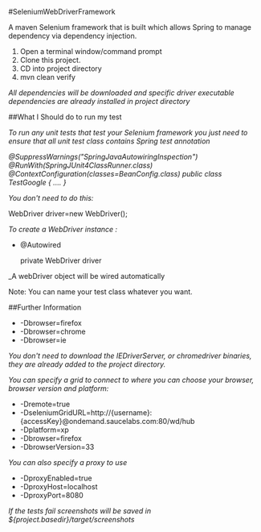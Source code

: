 #SeleniumWebDriverFramework

A maven Selenium framework that is built which allows Spring to manage dependency via dependency injection.

1. Open a terminal window/command prompt
2. Clone this project.
3. CD into project directory
4. mvn clean verify

_All dependencies will be downloaded and specific driver executable dependencies are already installed in project directory_

##What I Should do to run my test

_To run any unit tests that test your Selenium framework you just need to ensure that all unit test class contains Spring test annotation_

_@SuppressWarnings("SpringJavaAutowiringInspection")
   @RunWith(SpringJUnit4ClassRunner.class)
   @ContextConfiguration(classes=BeanConfig.class)
   public class TestGoogle {
   ....
   }_

_You don't need to do this:_
 
   WebDriver driver=new WebDriver();
   
_To create a WebDriver instance :_ 
- @Autowired

  private WebDriver driver

_A webDriver object will be wired automatically
  
Note: You can name your test class whatever you want.

##Further Information

- -Dbrowser=firefox
- -Dbrowser=chrome
- -Dbrowser=ie

_You don't need to download the IEDriverServer, or chromedriver binaries, they are already added to the project directory._

_You can specify a grid to connect to where you can choose your browser, browser version and platform:_

- -Dremote=true 
- -DseleniumGridURL=http://{username}:{accessKey}@ondemand.saucelabs.com:80/wd/hub 
- -Dplatform=xp 
- -Dbrowser=firefox 
- -DbrowserVersion=33

_You can also specify a proxy to use_

- -DproxyEnabled=true
- -DproxyHost=localhost
- -DproxyPort=8080

_If the tests fail screenshots will be saved in ${project.basedir}/target/screenshots_